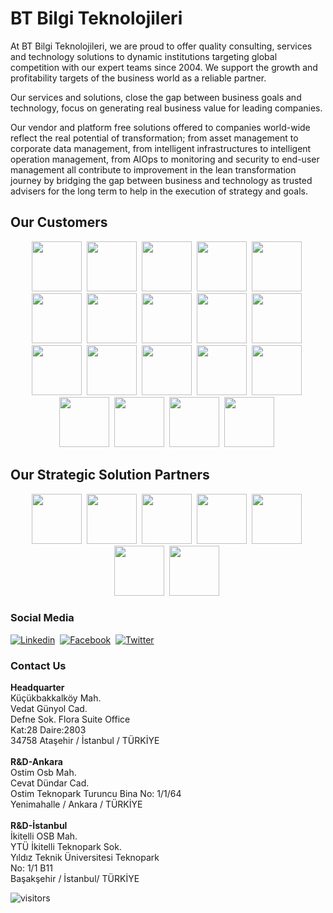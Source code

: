 <h1><b>BT Bilgi Teknolojileri</b></h1>

At BT Bilgi Teknolojileri,  we are proud to offer quality consulting, services and technology solutions to dynamic institutions targeting global competition with our expert teams since 2004. We support the growth and profitability targets of the business world as a reliable partner.

Our services and solutions, close the gap between business goals and technology, focus on generating real business value for leading companies.

Our vendor and platform free solutions offered to companies world-wide reflect the real potential of transformation; from asset management to corporate data management, from intelligent infrastructures to intelligent operation management, from AIOps to monitoring and security to end-user management all contribute to improvement in the lean transformation journey by bridging the gap between business and technology as trusted advisers for the long term to help in the execution of strategy and goals.

<h2><b>Our Customers</b></h2>
<p align="center">
<img src="https://btbilgi.com.tr/wp-content/uploads/2014/08/yapikredi.png" height="80px" />&nbsp;
<img src="https://btbilgi.com.tr/wp-content/uploads/2014/08/sekerbank.png" height="80px" />&nbsp;
<img src="https://btbilgi.com.tr/wp-content/uploads/2014/08/gunes_sigorta.png" height="80px" />&nbsp;
<img src="https://btbilgi.com.tr/wp-content/uploads/2014/08/isnet.png" height="80px" />&nbsp;
<img src="https://btbilgi.com.tr/wp-content/uploads/2014/08/gelir_idaresi.png" height="80px" />&nbsp;
<img src="https://btbilgi.com.tr/wp-content/uploads/2014/08/garanti_teknoloji-e1500225408404.png" height="80px" />&nbsp;
<img src="https://btbilgi.com.tr/wp-content/uploads/2014/08/enpara.png" height="80px" />&nbsp;
<img src="https://btbilgi.com.tr/wp-content/uploads/2014/08/eczacibasi.png" height="80px" />&nbsp;
<img src="https://btbilgi.com.tr/wp-content/uploads/2014/08/bilgi_uni.png" height="80px" />&nbsp;
<img src="https://btbilgi.com.tr/wp-content/uploads/2014/08/allianz.png" height="80px" />&nbsp;
<img src="https://btbilgi.com.tr/wp-content/uploads/2014/08/teb.png" height="80px" />&nbsp;
<img src="https://btbilgi.com.tr/wp-content/uploads/2014/08/tai.png" height="80px" />&nbsp;
<img src="https://btbilgi.com.tr/wp-content/uploads/2014/08/ssm.png" height="80px" />&nbsp;
<img src="https://btbilgi.com.tr/wp-content/uploads/2014/08/sabiha_gokcen.png" height="80px" />&nbsp;
<img src="https://btbilgi.com.tr/wp-content/uploads/2014/08/petrol_ofisi.png" height="80px" />&nbsp;
<img src="https://btbilgi.com.tr/wp-content/uploads/2014/08/omv.png" height="80px" />&nbsp;
<img src="https://btbilgi.com.tr/wp-content/uploads/2014/08/hvkk.png" height="80px" />&nbsp;
<img src="https://btbilgi.com.tr/wp-content/uploads/2014/08/arkas.png" height="80px" />&nbsp;
<img src="https://btbilgi.com.tr/wp-content/uploads/2014/08/adel.png" height="80px" />&nbsp;
</p>

<h2><b>Our Strategic Solution Partners</b></h2>
<p align="center">
  <img src="https://btbilgi.com.tr/wp-content/uploads/bfi_thumb/btbilgi-ca_broadcom-logo-p2mvhffj1pqfpqf0hhhnui1cvu2ddxynny2r7rlodo.png" height="80px" />&nbsp;
  <img src="https://btbilgi.com.tr/wp-content/uploads/2021/02/btbilgi-ivanti-logo.png" height="80px" />&nbsp;
  <img src="https://btbilgi.com.tr/wp-content/uploads/2021/02/btbilgi-tcell_global_bilgi-logo.png" height="80px" />&nbsp;
  <img src="https://btbilgi.com.tr/wp-content/uploads/2021/02/btbilgi-gttb-logo.png" height="80px" />&nbsp;
  <img src="https://btbilgi.com.tr/wp-content/uploads/2021/02/btbilgi-new_relic-logo.png" height="80px" />&nbsp;
  <img src="https://btbilgi.com.tr/wp-content/uploads/bfi_thumb/btbilgi-quest-logo-p2mvgxklfv1zl54ydrrr14jlliiebozr9hoj3ic5nw.png" height="80px" />&nbsp;
  <img src="https://btbilgi.com.tr/wp-content/uploads/2021/02/btbilgi-veracode-logo.png" height="80px" />&nbsp;
</p>

<h3><b>Social Media</b></h3>

[![Linkedin](https://img.shields.io/badge/-Linkedin-blue?style=flat-square&logo=Linkedin&logoColor=fff&link=https://www.linkedin.com/company/btbilgiteknolojileri/)](https://www.linkedin.com/company/btbilgiteknolojileri/)&nbsp;
[![Facebook](https://img.shields.io/badge/-Facebook-white?style=flat-square&logo=Facebook&logoColor=1877F2&link=https://www.facebook.com/BTBilgi/)](https://www.facebook.com/BTBilgi/)&nbsp;
[![Twitter](https://img.shields.io/badge/-Twitter-white?style=flat-square&logo=Twitter&logoColor=1DA1F2&link=https://twitter.com/BTBilgi/)](https://twitter.com/BTBilgi/)&nbsp;

<h3><b>Contact Us</b></h3>

<div style="width: 300px;">
  <b>Headquarter</b><br>
  <span>
    Küçükbakkalköy Mah.<br>
    Vedat Günyol Cad.<br>
    Defne Sok. Flora Suite Office<br>
    Kat:28 Daire:2803<br>
    34758 Ataşehir / İstanbul / TÜRKİYE
  </span>
</div>
<br>
<div>
  <b>R&amp;D-Ankara</b><br>
  <span>
    Ostim Osb Mah.<br>
    Cevat Dündar Cad.<br>
    Ostim Teknopark Turuncu Bina No: 1/1/64<br>
    Yenimahalle / Ankara / TÜRKİYE
  </span>
</div>
<br>
<div>
  <b>R&amp;D-İstanbul</b><br>
  <span>
    İkitelli OSB Mah.<br>
    YTÜ İkitelli Teknopark Sok.<br>
    Yıldız Teknik Üniversitesi Teknopark<br>
    No: 1/1 B11<br>
    Başakşehir / İstanbul/ TÜRKİYE
  </span>
</div>




![visitors](https://visitor-badge.laobi.icu/badge?page_id=BT-Bilgi)
